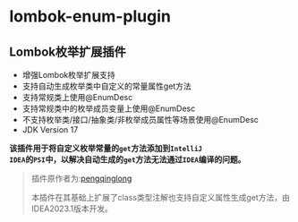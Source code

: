 # lombok-enum-plugin

## Lombok枚举扩展插件

- 增强Lombok枚举扩展支持</li>
- 支持自动生成枚举类中自定义的常量属性get方法</li>
- 支持常规类上使用@EnumDesc
- 支持常规类中的枚举成员变量上使用@EnumDesc
- 不支持枚举类/接口/抽象类/非枚举成员属性等场景使用@EnumDesc
- JDK Version 17

__该插件用于将自定义枚举常量的<code>get</code>方法添加到<code>IntelliJ IDEA</code>的<code>PSI</code>中，以解决自动生成的<code>get</code>方法无法通过<code>IDEA</code>编译的问题。__

> 插件原作者为:[pengqinglong](https://github.com/pengqinglong17199/lombok-pql-plugins)
>
> 本插件在其基础上扩展了class类型注解也支持自定义属性生成get方法，由IDEA2023.1版本开发。